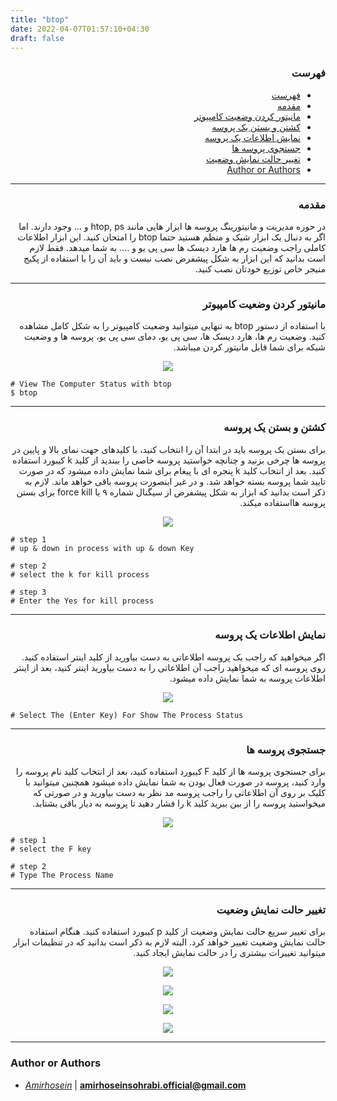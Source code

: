 ```yaml
---
title: "btop"
date: 2022-04-07T01:57:10+04:30
draft: false
---
```



<div dir='rtl'>



### فهرست

- [فهرست](#فهرست)
- [مقدمه](#مقدمه)
- [مانیتور کردن وضعیت کامپیوتر](#مانیتور-کردن-وضعیت-کامپیوتر)
- [کشتن و بستن یک پروسه](#کشتن-و-بستن-یک-پروسه)
- [نمایش اطلاعات یک پروسه](#نمایش-اطلاعات-یک-پروسه)
- [جستجوی پروسه ها](#جستجوی-پروسه-ها)
- [تغییر حالت نمایش وضعیت](#تغییر-حالت-نمایش-وضعیت)
- [Author or Authors](#author-or-authors)
</div>

---
<div dir='rtl'>

### مقدمه
در حوزه مدیریت و مانیتورینگ پروسه ها ابزار هایی مانند htop, ps و ... وجود دارند. اما اگر به دنبال یک ابزار شیک و منظم هستید حتما btop را امتحان کنید. این ابزار اطلاعات کاملی راجب وضعیت رم ها هارد دیسک ها سی پی یو و .... به شما میدهد. فقط لازم است بدانید که این ابزار به شکل پیشفرض نصب نیست و باید آن را با استفاده از پکیج منیجر خاص توزیع خودتان نصب کنید.
</div>

---
<div dir='rtl'>

### مانیتور کردن وضعیت کامپیوتر
با استفاده از دستور btop به تنهایی میتوانید وضعیت کامپیوتر را به شکل کامل مشاهده کنید. وضعیت رم ها، هارد دیسک ها، سی پی یو، دمای سی پی یو، پروسه ها و وضعیت شبکه برای شما قابل مانیتور کردن میباشد.

<p align="center">
  <img src="Monitoring.png" />
</p>

</div>

    # View The Computer Status with btop
    $ btop
    

---
<div dir='rtl'>

### کشتن و بستن یک پروسه
برای بستن یک پروسه باید در ابتدا آن را انتخاب کنید، با کلیدهای جهت نمای بالا و پایین در پروسه ها چرخی بزنید و چنانچه خواستید پروسه خاصی را ببندید از کلید k کیبورد استفاده کنید. بعد از انتخاب کلید k پنجره ای با پیغام برای شما نمایش داده میشود که در صورت تایید شما پروسه بسته خواهد شد. و در غیر اینصورت پروسه باقی خواهد ماند.
لازم به ذکر است بدانید که ابزار به شکل پیشفرض از سیگنال شماره ۹ یا force kill برای بستن پروسه هااستفاده میکند.
<p align="center">
 <img src="Killprocess.png">
 </p>

</div>

    # step 1
    # up & down in process with up & down Key

    # step 2
    # select the k for kill process

    # step 3
    # Enter the Yes for kill process


---
<div dir='rtl'>

### نمایش اطلاعات یک پروسه
اگر میخواهید که راجب یک پروسه اطلاعاتی به دست بیاورید از کلید اینتر استفاده کنید. روی پروسه ای که میخواهید راجب آن اطلاعاتی را به دست بیاورید اینتر کنید، بعد از اینتر اطلاعات پروسه به شما نمایش داده میشود.

<p align="center">
 <img src="process status.png">
</p>
</div>
    
    # Select The (Enter Key) For Show The Process Status

---
<div dir='rtl'>

### جستجوی پروسه ها
برای جستجوی پروسه ها از کلید F کیبورد استفاده کنید، بعد از انتخاب کلید نام پروسه را وارد کنید، پروسه در صورت فعال بودن به شما نمایش داده میشود همچنین میتوانید با کلیک بر روی آن اطلاعاتی را راجب پروسه مد نظر به دست بیاورید و در صورتی که میخواستید پروسه را از بین ببرید کلید k را فشار دهید تا پروسه به دیار باقی بشتابد.

<p align = "center">
 <img src="Search for process.png">
</p>

</div>

    # step 1
    # select the F key

    # step 2
    # Type The Process Name



---
<div dir='rtl'>

### تغییر حالت نمایش وضعیت
برای تغییر سریع حالت نمایش وضعیت از کلید p کیبورد استفاده کنید. هنگام استفاده حالت نمایش وضعیت تغییر خواهد کرد. البته لازم به ذکر است بدانید که در تنظیمات ابزار میتوانید تغییرات بیشتری را در حالت نمایش ایجاد کنید.


<p align = "center">
 <img src = "Display mode 1.png">
</p>


<p align = "center">
 <img src = "Display mode 2.png">
</p>


<p align = "center">
 <img src = "Display mode 3.png">
</p>


<p align = "center">
 <img src = "Display mode 4.png">
</p>

</div>

---

### Author or Authors

- *[Amirhosein](https://github.com/amirhoseinsb)* | **<amirhoseinsohrabi.official@gmail.com>**
